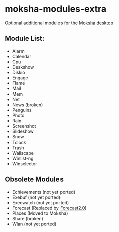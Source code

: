 # moksha-modules-extra

Optional additional modules for the [Moksha desktop](https://github.com/JeffHoogland/moksha)

## Module List:

- Alarm
- Calendar
- Cpu
- Deskshow
- Diskio
- Engage
- Flame
- Mail
- Mem
- Net
- News         (broken)
- Penguins
- Photo
- Rain
- Screenshot
- Slideshow
- Snow
- Tclock
- Trash
- Wallscape
- Winlist-ng
- Winselector

## Obsolete Modules

- Echievements (not yet ported)
- Exebuf       (not yet ported)
- Execwatch    (not yet ported)
- Forecast     (Replaced by [Forecast2.0](https://github.com/BodhiDev/Forecast2.0))
- Places       (Moved to Moksha)
- Share        (broken)
- Wlan         (not yet ported)
